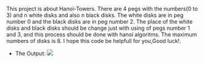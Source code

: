 This project is about Hanoi-Towers.
There are 4 pegs with the numbers(0 to 3) and n white disks and also n black disks.
The white disks are in peg number 0 and the black disks are in peg number 2.
The place of the white disks and black disks should be change just with using of pegs number 1 and 3, and this process should be done with hanoi algoritms.
The maximum numbers of disks is 8.
I hope this code be helpfull for you,Good luck!.
+ The Output:
<a><img src="[C:\Users\Bali\OneDrive\Pictures\Screenshots](https://www.bing.com/images/search?view=detailV2&ccid=kROrBJ02&id=03A17BC9AE63EDE48F9C5D467869320D48E7CACF&thid=OIP.kROrBJ02gV4Q11sjk3-YrAHaDt&mediaurl=https%3a%2f%2fwww.stemlittleexplorers.com%2fwp-content%2fuploads%2f2020%2f06%2fTower-of-Hanoi-Tower-of-Brahma-or-Lucas-Tower.jpg&cdnurl=https%3a%2f%2fth.bing.com%2fth%2fid%2fR.9113ab049d36815e10d75b23937f98ac%3frik%3dz8rnSA0yaXhGXQ%26pid%3dImgRaw%26r%3d0&exph=350&expw=700&q=hanoi+tower&simid=608042738234431173&FORM=IRPRST&ck=6C3AC3E30C99616E17852765B4E5943D&selectedIndex=11)"/></a>


